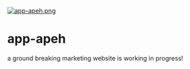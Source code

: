 [![app-apeh.png](https://i.postimg.cc/fLK7VHGq/app-apeh.png)](https://postimg.cc/Hcr8Ktsb)
# app-apeh
a ground breaking marketing website is working in progress!
